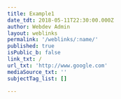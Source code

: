 ```yaml
---
title: Example1
date_tdt: 2018-05-11T22:30:00.000Z
author: Webdev Admin
layout: weblinks
permalink: '/weblinks/:name/'
published: true
isPublic_b: false
link_txt: /
url_txt: 'http://www.google.com'
mediaSource_txt: ''
subjectTag_list: []

---
```



